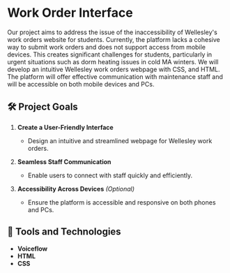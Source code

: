 # Work Order Interface  

Our project aims to address the issue of the inaccessibility of Wellesley's work orders website for students. Currently, the platform lacks a cohesive way to submit work orders and does not support access from mobile devices. This creates significant challenges for students, particularly in urgent situations such as dorm heating issues in cold MA winters.  We will develop an intuitive Wellesley work orders webpage with CSS, and HTML. The platform will offer effective communication with maintenance staff and will be accessible on both mobile devices and PCs. 

## 🛠️ Project Goals  
1. **Create a User-Friendly Interface**  
   - Design an intuitive and streamlined webpage for Wellesley work orders.  

2. **Seamless Staff Communication**  
   - Enable users to connect with staff quickly and efficiently.  

3. **Accessibility Across Devices** *(Optional)*  
   - Ensure the platform is accessible and responsive on both phones and PCs.  

## 🧰 Tools and Technologies  
- **Voiceflow**  
- **HTML**  
- **CSS**  
